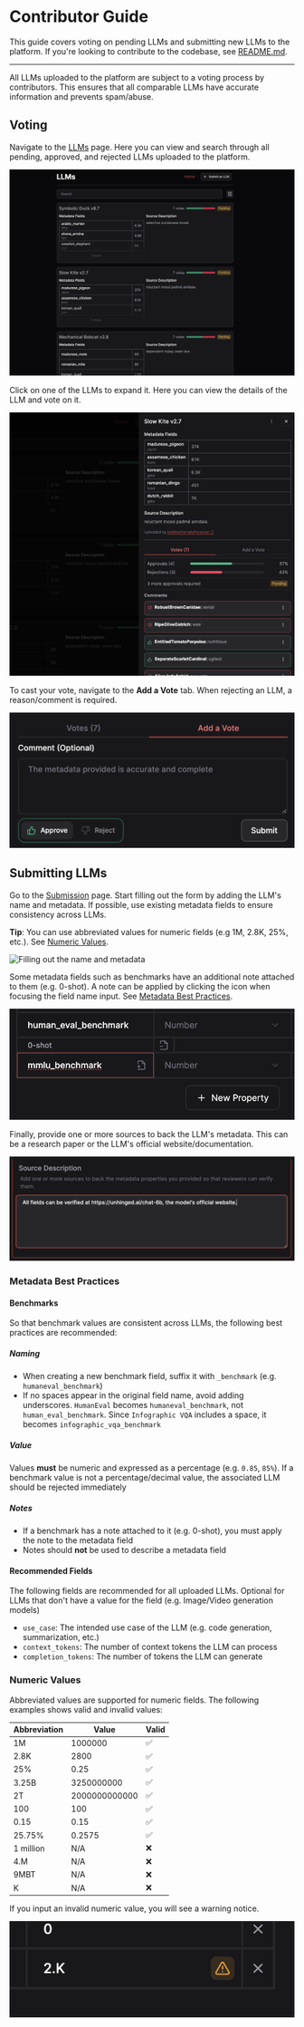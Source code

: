 # Contributor Guide

This guide covers voting on pending LLMs and submitting new LLMs to the platform.
If you're looking to contribute to the codebase, see [README.md](../README.md).

---

All LLMs uploaded to the platform are subject to a voting process by contributors.
This ensures that all comparable LLMs have accurate information and prevents spam/abuse.

## Voting

Navigate to the [LLMs](https://ai-to.ai/llms) page. Here you can view and search through all pending, approved, and rejected LLMs uploaded to the platform.

![LLMs page](./images/llms.png)

Click on one of the LLMs to expand it. Here you can view the details of the LLM and vote on it.

![LLM details](./images/llm-details.png)

To cast your vote, navigate to the **Add a Vote** tab. When rejecting an LLM, a reason/comment is required.

![Add a Vote](./images/vote-form.png)

## Submitting LLMs

Go to the [Submission](https://ai-to.ai/submit) page. Start filling out the form by adding the LLM's name and metadata. If possible, use existing metadata fields to ensure consistency across LLMs.

**Tip**: You can use abbreviated values for numeric fields (e.g 1M, 2.8K, 25%, etc.). See [Numeric Values](#numericvalues).

![Filling out the name and metadata](./images/add-name-metadata.png.png)

Some metadata fields such as benchmarks have an additional note attached to them (e.g. 0-shot). A note can be applied by clicking the icon when focusing the field name input. See [Metadata Best Practices](#metadatabestpractices).

![Adding a note to a metadata field](./images/meta-note.png)

Finally, provide one or more sources to back the LLM's metadata. This can be a research paper or the LLM's official website/documentation.

![Adding a source](./images/meta-src.png)

### Metadata Best Practices

#### Benchmarks

So that benchmark values are consistent across LLMs, the following best practices are recommended:

##### Naming

- When creating a new benchmark field, suffix it with `_benchmark` (e.g. `humaneval_benchmark`)
- If no spaces appear in the original field name, avoid adding underscores. `HumanEval` becomes `humaneval_benchmark`, not `human_eval_benchmark`. Since `Infographic VQA` includes a space, it becomes `infographic_vqa_benchmark`

##### Value

Values **must** be numeric and expressed as a percentage (e.g. `0.85`, `85%`). If a benchmark value is not a percentage/decimal value, the associated LLM should be rejected immediately

##### Notes

- If a benchmark has a note attached to it (e.g. 0-shot), you must apply the note to the metadata field
- Notes should **not** be used to describe a metadata field

#### Recommended Fields

The following fields are recommended for all uploaded LLMs. Optional for LLMs that don't have a value for the field (e.g. Image/Video generation models)

- `use_case`: The intended use case of the LLM (e.g. code generation, summarization, etc.)
- `context_tokens`: The number of context tokens the LLM can process
- `completion_tokens`: The number of tokens the LLM can generate

### Numeric Values

Abbreviated values are supported for numeric fields. The following examples shows valid and invalid values:

| Abbreviation | Value         | Valid |
| ------------ | ------------- | ----- |
| 1M           | 1000000       | ✅    |
| 2.8K         | 2800          | ✅    |
| 25%          | 0.25          | ✅    |
| 3.25B        | 3250000000    | ✅    |
| 2T           | 2000000000000 | ✅    |
| 100          | 100           | ✅    |
| 0.15         | 0.15          | ✅    |
| 25.75%       | 0.2575        | ✅    |
| 1 million    | N/A           | ❌    |
| 4.M          | N/A           | ❌    |
| 9MBT         | N/A           | ❌    |
| K            | N/A           | ❌    |

If you input an invalid numeric value, you will see a warning notice.

![Invalid number](./images/invalid-number.png)
